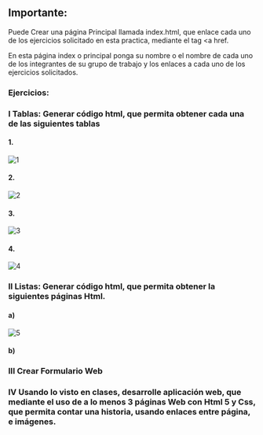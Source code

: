 ## Importante:

Puede Crear una página Principal llamada index.html, que enlace  cada uno de los ejercicios solicitado en esta practica, mediante  el tag <a href.

En esta página index o principal ponga su nombre o el nombre de cada uno de los integrantes de su grupo de trabajo y los enlaces a cada uno de los ejercicios solicitados.

### Ejercicios:
### I Tablas: Generar código html, que permita obtener cada una de las siguientes tablas

#### 1.
![1](https://user-images.githubusercontent.com/82108012/114256719-5163db00-9989-11eb-8a5c-a7ee13081492.PNG)

#### 2. 
![2](https://user-images.githubusercontent.com/82108012/114256833-26c65200-998a-11eb-9495-a3c1decd9577.PNG)

#### 3. 
![3](https://user-images.githubusercontent.com/82108012/114256859-43628a00-998a-11eb-9651-f431c0fd4899.PNG)	

#### 4. 
![4](https://user-images.githubusercontent.com/82108012/114256875-59704a80-998a-11eb-8ecd-02e9c5540f0f.PNG)
	
### II Listas: Generar código html, que permita obtener la siguientes páginas Html.

#### a)
![5](https://user-images.githubusercontent.com/82108012/114256913-8f153380-998a-11eb-936c-37434f1f480d.PNG)
 
#### b)
 
### III  Crear Formulario Web
 


 
 
### IV  Usando lo visto en clases, desarrolle aplicación web, que mediante el uso de a lo menos 3 páginas Web con Html 5 y Css, que permita contar una historia, usando enlaces entre página, e imágenes.



